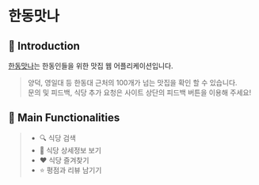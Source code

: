 # 한동맛나

## 🖖 Introduction

[한동맛나](https://food.handong.us/)는 한동인들을 위한 맛집 웹 어플리케이션입니다.

> 양덕, 영일대 등 한동대 근처의 100개가 넘는 맛집을 확인 할 수 있습니다.  
> 문의 및 피드백, 식당 추가 요청은 사이트 상단의 피드백 버튼을 이용해 주세요!

## 🧩 Main Functionalities

> - 🔍 식당 검색
> - 🥘 식당 상세정보 보기
> - ❤️ 식당 즐겨찾기
> - ⭐️ 평점과 리뷰 남기기
